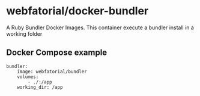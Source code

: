 # webfatorial/docker-bundler

A Ruby Bundler Docker Images. This container execute a bundler install in a working folder

## Docker Compose example

```
bundler:
    image: webfatorial/bundler
    volumes:
        - ./:/app
    working_dir: /app
```